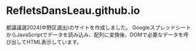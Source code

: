 # RefletsDansLeau.github.io
都議議選2024(中野区選出)のサイトを作成しました。
GoogleスプレッドシートからJavaScriptでデータを読み込み、配列に変換後、DOMで必要なデータを呼び出してHTML表示しています。
